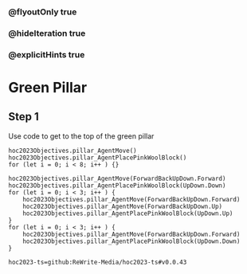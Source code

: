 ### @flyoutOnly true
### @hideIteration true
### @explicitHints true

# Green Pillar

## Step 1
Use code to get to the top of the green pillar

```ghost
hoc2023Objectives.pillar_AgentMove()
hoc2023Objectives.pillar_AgentPlacePinkWoolBlock()
for (let i = 0; i < 8; i++ ) {}
```
```template
hoc2023Objectives.pillar_AgentMove(ForwardBackUpDown.Forward)
hoc2023Objectives.pillar_AgentPlacePinkWoolBlock(UpDown.Down)
for (let i = 0; i < 3; i++ ) {
    hoc2023Objectives.pillar_AgentMove(ForwardBackUpDown.Forward)
    hoc2023Objectives.pillar_AgentMove(ForwardBackUpDown.Up)
    hoc2023Objectives.pillar_AgentPlacePinkWoolBlock(UpDown.Up)
}
for (let i = 0; i < 3; i++ ) {
    hoc2023Objectives.pillar_AgentMove(ForwardBackUpDown.Forward)
    hoc2023Objectives.pillar_AgentPlacePinkWoolBlock(UpDown.Down)
}

```

```package
hoc2023-ts=github:ReWrite-Media/hoc2023-ts#v0.0.43
```